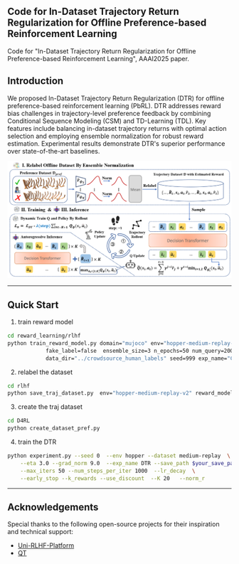## Code for In-Dataset Trajectory Return Regularization for Offline Preference-based Reinforcement Learning

Code for "In-Dataset Trajectory Return Regularization for Offline Preference-based Reinforcement Learning", AAAI2025 paper.

## Introduction

We proposed In-Dataset Trajectory Return Regularization (DTR) for offline preference-based reinforcement learning (PbRL). DTR addresses reward bias challenges in trajectory-level preference feedback by combining Conditional Sequence Modeling (CSM) and TD-Learning (TDL). Key features include balancing in-dataset trajectory returns with optimal action selection and employing ensemble normalization for robust reward estimation. Experimental results demonstrate DTR's superior performance over state-of-the-art baselines.

![DTR Framework](fig\dtr.png)

---



## Quick Start
1. train reward model
``` Bash
cd reward_learning/rlhf
python train_reward_model.py domain="mujoco" env="hopper-medium-replay-v2" modality="state" structure="mlp" \
            fake_label=false  ensemble_size=3 n_epochs=50 num_query=2000 len_query=200 \
            data_dir="../crowdsource_human_labels" seed=999 exp_name="CS-MLP"
```

2. relabel the dataset
``` Bash
cd rlhf
python save_traj_dataset.py  env="hopper-medium-replay-v2" reward_model_path=$your_model_path pkl_path=$your_pkl_path
```

3. create the traj dataset
``` Bash
cd D4RL
python create_dataset_pref.py
```

4. train the DTR
``` Bash
python experiment.py --seed 0  --env hopper --dataset medium-replay  \
    --eta 3.0 --grad_norm 9.0  --exp_name DTR --save_path $your_save_path  \
    --max_iters 50 --num_steps_per_iter 1000  --lr_decay  \
    --early_stop --k_rewards --use_discount  --K 20   --norm_r 
```

---
## Acknowledgements

Special thanks to the following open-source projects for their inspiration and technical support:

- [Uni-RLHF-Platform](https://github.com/pickxiguapi/Uni-RLHF-Platform)
- [QT](https://github.com/charleshsc/QT)